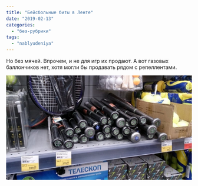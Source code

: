 ```yaml
---
title: "Бейсбольные биты в Ленте"
date: "2019-02-13"
categories: 
  - "без-рубрики"
tags: 
  - "nablyudeniya"
---
```


Но без мячей. Впрочем, и не для игр их продают. А вот газовых баллончиков нет, хотя могли бы продавать рядом с репеллентами.

![](images/bity-v-lente-lg.jpg)
